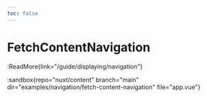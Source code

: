 ```yaml
---
toc: false
---
```


# FetchContentNavigation

:ReadMore{link="/guide/displaying/navigation"}

:sandbox{repo="nuxt/content" branch="main" dir="examples/navigation/fetch-content-navigation" file="app.vue"}
